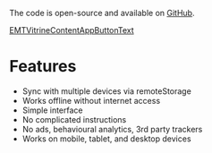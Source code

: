 The code is open-source and available on [GitHub](EMT_SHARED_GITHUB_URL).

<a class="EMTVitrineContentAppButton OLSKCommonButton OLSKCommonButtonPrimary" href="EMTVitrineTokenTrackURL">EMTVitrineContentAppButtonText</a>

# Features
- Sync with multiple devices via remoteStorage
- Works offline without internet access
- Simple interface
- No complicated instructions
- No ads, behavioural analytics, 3rd party trackers
- Works on mobile, tablet, and desktop devices

